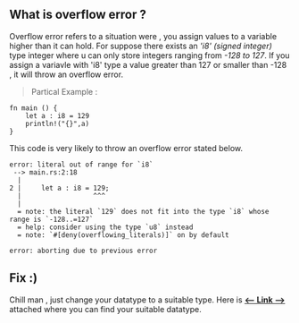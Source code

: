 ## What is overflow error ?
Overflow error refers to a situation were , you assign values to a variable higher than it can hold. For suppose there exists an _'i8' (signed integer)_ type integer where u can only store integers ranging from _-128 to 127_. If you assign a variavle with 'i8' type a value greater than 127 or smaller than -128 , it will throw an overflow error. 

> Partical Example :
```
fn main () {
    let a : i8 = 129
    println!("{}",a)
}
```
This code is very likely to throw an overflow error stated below.
```
error: literal out of range for `i8`
 --> main.rs:2:18
  |
2 |     let a : i8 = 129;
  |                  ^^^
  |
  = note: the literal `129` does not fit into the type `i8` whose range is `-128..=127`
  = help: consider using the type `u8` instead
  = note: `#[deny(overflowing_literals)]` on by default

error: aborting due to previous error
```

## Fix :)
Chill man , just change your datatype to a suitable type. Here is [**<-- Link -->**](https://labviewwiki.org/wiki/Integer_data_type) attached where you can find your suitable datatype.
